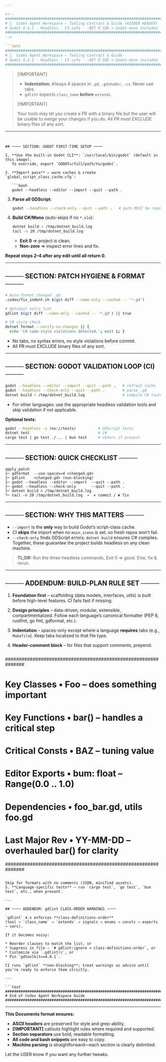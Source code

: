 ```yaml
---

<!-- 
###############################################################################
# 🧠  Codex Agent Workspace – Tooling Contract & Guide (HIDDEN HEADER)
# Godot 4.4.1 · Headless · CI‑safe · .NET 8 SDK + Godot‑mono included
###############################################################################
-->

```text
###############################################################################
# 🧠  Codex Agent Workspace – Tooling Contract & Guide
# Godot 4.4.1 · Headless · CI‑safe · .NET 8 SDK + Godot‑mono included
###############################################################################
```

> \[!IMPORTANT]
>
> * **Indentation:** Always 4 spaces in `.gd`, `.gdshader`, `.cs`. Never use tabs.
> * `gdlint` expects `class_name` **before** `extends`.

> \[!IMPORTANT]
>
> Your tools may let you create a PR with a binary file but the user will be unable to merge your changes if you do. All PR must EXCLUDE binary files of any sort.

---
```


## ──── SECTION: GODOT FIRST-TIME SETUP ────

1. **Use the built-in Godot CLI**: `/usr/local/bin/godot` (default in this image).
   To override, export `GODOT=/full/path/to/godot`.

2. **Import pass** – warm caches & create `global_script_class_cache.cfg`:

   ```bash
   godot --headless --editor --import --quit --path .
   ```

3. **Parse all GDScript**:

   ```bash
   godot --headless --check-only --quit --path .   # path MUST be repo root
   ```

4. **Build C#/Mono** (auto-skips if no `*.sln`):

   ```bash
   dotnet build > /tmp/dotnet_build.log
   tail -n 20 /tmp/dotnet_build.log
   ```

   * **Exit 0** ⇒ project is clean.
   * **Non‑zero** ⇒ inspect error lines and fix.

**Repeat steps 2–4 after any edit until all return 0.**

---

## ──── SECTION: PATCH HYGIENE & FORMAT ────

```bash
# Auto‑format changed .gd
.codex/fix_indent.sh $(git diff --name-only --cached -- '*.gd')

# Optional extra lint
gdlint $(git diff --name-only --cached -- '*.gd') || true

# C# style check
dotnet format --verify-no-changes || {
  echo 'C# code‑style violations detected.'; exit 1; }
```

* No tabs, no syntax errors, no style violations before commit.
* All PR must EXCLUDE binary files of any sort.
---

## ──── SECTION: GODOT VALIDATION LOOP (CI) ────

```bash
godot --headless --editor --import --quit --path .   # refresh cache
godot --headless --check-only --quit --path .        # parse .gd
dotnet build > /tmp/dotnet_build.log                 # compile C# (auto-skip)
```

* For other languages: use the appropriate headless validation tools and skip validation if not applicable.

**Optional tests:**

```bash
godot --headless -s res://tests/          # GDScript tests
dotnet test                               # C#
cargo test | go test ./... | bun test     # others if present
```

---

## ──── SECTION: QUICK CHECKLIST ────

```
apply_patch
├─ gdformat  --use-spaces=4 <changed.gd>
├─ gdlint    <changed.gd> (non‑blocking)
├─ godot --headless --editor --import  --quit --path .
├─ godot --headless --check-only       --quit --path .
├─ dotnet build > /tmp/dotnet_build.log
└─ tail -n 20 /tmp/dotnet_build.log  →  ✔ commit / ✘ fix
```

---

## ──── SECTION: WHY THIS MATTERS ────

* `--import` is the **only** way to build Godot’s script-class cache.
* CI **skips** the import when no `main_scene` is set, so fresh repos won’t fail.
* `--check-only` finds GDScript errors; `dotnet build` ensures C# compiles.
  Together, these guarantee the project builds headless on any clean machine.

> **TL;DR:** Run the three headless commands. Exit 0 ⇒ good. Else, fix & rerun.

---

## ──── ADDENDUM: BUILD‑PLAN RULE SET ────

1. **Foundation first** – scaffolding (data models, interfaces, utils) is built before high-level features. CI fails fast if missing.
2. **Design principles** – data-driven, modular, extensible, compartmentalized. Follow each language’s canonical formatter (PEP 8, rustfmt, go fmt, gdformat, etc.).
3. **Indentation** – spaces-only except where a language **requires** tabs (e.g., `Makefile`). Keep tabs localized to that file type.
4. **Header-comment block** – for files that support comments, prepend:

   ```
###############################################################
# <file path>
# Key Classes      • Foo – does something important
# Key Functions    • bar() – handles a critical step
# Critical Consts  • BAZ – tuning value
# Editor Exports   • bum: float – Range(0.0 .. 1.0)
# Dependencies     • foo_bar.gd, utils foo.gd
# Last Major Rev   • YY-MM-DD – overhauled bar() for clarity
###############################################################
   ```

   Skip for formats with no comments (JSON, minified assets).
5. **Language-specific tests** – run `cargo test`, `go test`, `bun test`, etc., when present.

---

## ──── ADDENDUM: gdlint CLASS-ORDER WARNINGS ────

`gdlint` 4.x enforces **class‑definitions‑order**
(tool → `class_name` → `extends` → signals → enums → consts → exports → vars).

If it becomes noisy:

* Reorder clauses to match the list, or
* Suppress in file – `# gdlint:ignore = class-definitions-order`, or
* Customize via `.gdlintrc`, or
* Pin `gdtoolkit==4.0.1`.

CI runs `gdlint` **non-blocking**; treat warnings as advice until you’re ready to enforce them strictly.

---

```text
###############################################################################
# End of Codex Agent Workspace Guide
###############################################################################
```

---

**This Documents format ensures:**

* **ASCII headers** are preserved for style and grep-ability.
* **\[!IMPORTANT]** callouts highlight rules where required and supported.
* **Section separators** use bold, readable formatting.
* **All code and bash snippets** are easy to copy.
* **Machine parsing** is straightforward—each section is clearly delimited.

Let the USER know if you want any further tweaks.
